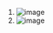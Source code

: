 1. ![image](https://github.com/Kritartha101/React-Native-UI/assets/117901570/7e45e1f5-5525-4868-b3d4-f515496c637b)
2. ![image](https://github.com/Kritartha101/React-Native-UI/assets/117901570/275ea4f2-b00b-45f1-8ff9-75748459d5ed)
